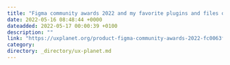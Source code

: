 ```yaml
---
title: "Figma community awards 2022 and my favorite plugins and files of the year"
date: 2022-05-16 08:48:44 +0000
dateadded: 2022-05-17 00:00:39 +0100
description: ""
link: "https://uxplanet.org/product-figma-community-awards-2022-fc0063f4b49f?source=rss----819cc2aaeee0---4"
category:
directory: _directory/ux-planet.md
---
```

